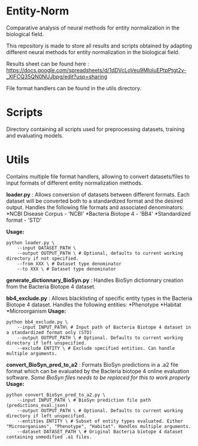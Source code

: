 # Entity-Norm

Comparative analysis of neural methods for entity normalization in the biological field.

This repository is made to store all results and scripts obtained by adapting different neural methods for entity normalization in the biological field.

Results sheet can be found here : https://docs.google.com/spreadsheets/d/1dDVcLoVeu9MloluEPtpPtgt2v-_XlFCQ35QN0NUJbpg/edit?usp=sharing

File format handlers can be found in the utils directory.

# Scripts

Directory containing all scripts used for preprocessing datasets, training and evaluating models. 

# Utils

Contains multiple file format handlers, allowing to convert datasets/files to input formats of different entity normalization methods.

**loader.py** : Allows conversion of datasets between different formats. Each dataset will be converted both to a standardized format and the desired output.
Handles the following file formats and associated denominators:
*NCBI Disease Corpus - 'NCBI'
*Bacteria Biotope 4 - 'BB4'
*Standardized format - 'STD'

__Usage:__
```
python loader.py \
    --input DATASET_PATH \
    --output OUTPUT_PATH \ # Optional, defaults to current working directory if not specified.
    --from XXX \ # Dataset type denominator
    --to XXX \ # Dataset type denominator
```

**generate_dictionnary_BioSyn.py** : Handles BioSyn dictionnary creation from the Bacteria Biotope 4 dataset.

**bb4_exclude.py** : Allows blacklisting of specific entity types in the Bacteria Biotope 4 dataset.
Handles the following entities:
*Phenotype
*Habitat
*Microorganism
__Usage:__
```
python bb4_exclude.py \
    --input INPUT_PATH\ # Input path of Bacteria Biotope 4 dataset in a standardized format only (STD)
    --output OUTPUT_PATH \ # Optional. Defaults to current working directory if left unspecified.
    --exclude ENTITY \ # Exclude specified entities. Can handle multiple arguments.
```

**convert_BioSyn_pred_to_a2** : Formats BioSyn predictions in a .a2 file format which can be evaluated by the Bacteria biotope 4 online evaluation software.
*Some BioSyn files needs to be replaced for this to work properly*
__Usage:__
```
python convert_BioSyn_pred_to_a2.py \
    --input INPUT_PATH \ # BioSyn prediction file path (predictions_eval.json)
    --output OUTPUT_PATH \ # Optional. Defaults to current working directory if left unspecified.
    --entities ENTITY \ # Subset of entity types evaluated. Either "Microorganisms", "Phenotype", "Habitat". Handles multiple arguments.
    --dataset DATASET_PATH \ # Original Bacteria biotope 4 dataset containing unmodified .a1 files.
```
